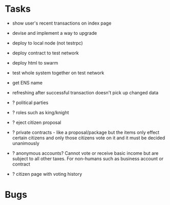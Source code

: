 # Tasks

- show user's recent transactions on index page
- devise and implement a way to upgrade
- deploy to local node (not testrpc)
- deploy contract to test network
- deploy html to swarm
- test whole system together on test network
- get ENS name
- refreshing after successful transaction doesn't pick up changed data

- ? political parties
- ? roles such as king/knight
- ? eject citizen proposal
- ? private contracts - like a proposal/package but the items only effect certain citizens and only those citizens vote on it and it must be decided unanimously
- ? anonymous accounts? Cannot vote or receive basic income but are subject to all other taxes. For non-humans such as business account or contract
- ? citizen page with voting history


# Bugs
